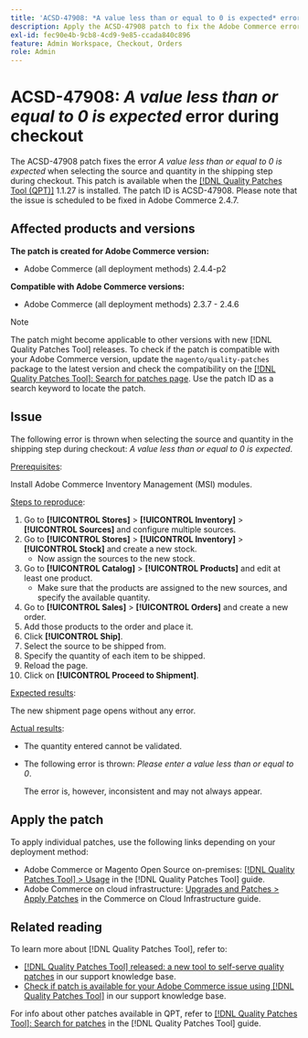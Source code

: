```yaml
---
title: 'ACSD-47908: *A value less than or equal to 0 is expected* error during checkout'
description: Apply the ACSD-47908 patch to fix the Adobe Commerce error *A value less than or equal to 0 is expected* when selecting the source and quantity on the shipping step during checkout.
exl-id: fec90e4b-9cb8-4cd9-9e85-ccada840c896
feature: Admin Workspace, Checkout, Orders
role: Admin
---
```

# ACSD-47908: *A value less than or equal to 0 is expected* error during checkout

The ACSD-47908 patch fixes the error *A value less than or equal to 0 is expected* when selecting the source and quantity in the shipping step during checkout. This patch is available when the [[!DNL Quality Patches Tool (QPT)]](/help/announcements/adobe-commerce-announcements/magento-quality-patches-released-new-tool-to-self-serve-quality-patches.md) 1.1.27 is installed. The patch ID is ACSD-47908. Please note that the issue is scheduled to be fixed in Adobe Commerce 2.4.7.

## Affected products and versions

**The patch is created for Adobe Commerce version:**

* Adobe Commerce (all deployment methods) 2.4.4-p2

**Compatible with Adobe Commerce versions:**

* Adobe Commerce (all deployment methods) 2.3.7 - 2.4.6

>[!NOTE]
>
>The patch might become applicable to other versions with new [!DNL Quality Patches Tool] releases. To check if the patch is compatible with your Adobe Commerce version, update the `magento/quality-patches` package to the latest version and check the compatibility on the [[!DNL Quality Patches Tool]: Search for patches page](https://experienceleague.adobe.com/tools/commerce-quality-patches/index.html). Use the patch ID as a search keyword to locate the patch.

## Issue

The following error is thrown when selecting the source and quantity in the shipping step during checkout: *A value less than or equal to 0 is expected*.

<u>Prerequisites</u>:

Install Adobe Commerce Inventory Management (MSI) modules.

<u>Steps to reproduce</u>:

1. Go to **[!UICONTROL Stores]** > **[!UICONTROL Inventory]** > **[!UICONTROL Sources]** and configure multiple sources.
1. Go to **[!UICONTROL Stores]** > **[!UICONTROL Inventory]** > **[!UICONTROL Stock]** and create a new stock. 
    * Now assign the sources to the new stock.
1. Go to **[!UICONTROL Catalog]** > **[!UICONTROL Products]** and edit at least one product. 
    * Make sure that the products are assigned to the new sources, and specify the available quantity.
1. Go to **[!UICONTROL Sales]** > **[!UICONTROL Orders]** and create a new order.
1. Add those products to the order and place it.
1. Click **[!UICONTROL Ship]**.
1. Select the source to be shipped from.
1. Specify the quantity of each item to be shipped.
1. Reload the page.
1. Click on **[!UICONTROL Proceed to Shipment]**.

<u>Expected results</u>:

The new shipment page opens without any error.

<u>Actual results</u>:

* The quantity entered cannot be validated.
* The following error is thrown: *Please enter a value less than or equal to 0*.

  The error is, however, inconsistent and may not always appear.

## Apply the patch

To apply individual patches, use the following links depending on your deployment method:

* Adobe Commerce or Magento Open Source on-premises: [[!DNL Quality Patches Tool] > Usage](https://experienceleague.adobe.com/docs/commerce-operations/tools/quality-patches-tool/usage.html) in the [!DNL Quality Patches Tool] guide.
* Adobe Commerce on cloud infrastructure: [Upgrades and Patches > Apply Patches](https://experienceleague.adobe.com/docs/commerce-cloud-service/user-guide/develop/upgrade/apply-patches.html) in the Commerce on Cloud Infrastructure guide.

## Related reading

To learn more about [!DNL Quality Patches Tool], refer to:

* [[!DNL Quality Patches Tool] released: a new tool to self-serve quality patches](/help/announcements/adobe-commerce-announcements/magento-quality-patches-released-new-tool-to-self-serve-quality-patches.md) in our support knowledge base.
* [Check if patch is available for your Adobe Commerce issue using [!DNL Quality Patches Tool]](/help/support-tools/patches-available-in-qpt-tool/check-patch-for-magento-issue-with-magento-quality-patches.md) in our support knowledge base.

For info about other patches available in QPT, refer to [[!DNL Quality Patches Tool]: Search for patches](https://experienceleague.adobe.com/tools/commerce-quality-patches/index.html) in the [!DNL Quality Patches Tool] guide.
